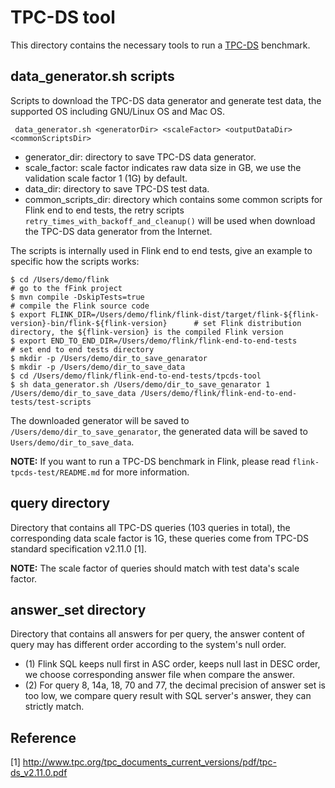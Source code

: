 # TPC-DS tool

This directory contains the necessary tools to run a [TPC-DS]( http://www.tpc.org/tpcds) benchmark.

## data_generator.sh scripts

Scripts to download the TPC-DS data generator and generate test data, the supported OS including GNU/Linux OS and Mac OS.
```
 data_generator.sh <generatorDir> <scaleFactor> <outputDataDir> <commonScriptsDir>
```
* generator_dir: directory to save TPC-DS data generator.
* scale_factor: scale factor indicates raw data size in GB, we use the validation scale factor 1 (1G) by default.
* data_dir: directory to save TPC-DS test data.
* common_scripts_dir: directory which contains some common scripts for Flink end to end tests, the retry scripts `retry_times_with_backoff_and_cleanup()` will be used when download the TPC-DS data generator from the Internet.

The scripts is internally used in Flink end to end tests, give an example to specific how the scripts works:
```
$ cd /Users/demo/flink                                                                                   # go to the fFink project
$ mvn compile -DskipTests=true                                                                          # compile the Flink source code
$ export FLINK_DIR=/Users/demo/flink/flink-dist/target/flink-${flink-version}-bin/flink-${flink-version}      # set Flink distribution directory, the ${flink-version} is the compiled Flink version
$ export END_TO_END_DIR=/Users/demo/flink/flink-end-to-end-tests                                          # set end to end tests directory
$ mkdir -p /Users/demo/dir_to_save_genarator
$ mkdir -p /Users/demo/dir_to_save_data
$ cd /Users/demo/flink/flink-end-to-end-tests/tpcds-tool
$ sh data_generator.sh /Users/demo/dir_to_save_genarator 1 /Users/demo/dir_to_save_data /Users/demo/flink/flink-end-to-end-tests/test-scripts
```
The downloaded generator will be saved to `/Users/demo/dir_to_save_genarator`, the generated data will be saved to `Users/demo/dir_to_save_data`.

**NOTE:** If you want to run a TPC-DS benchmark in Flink, please read `flink-tpcds-test/README.md` for more information.
    
## query directory

Directory that contains all TPC-DS queries (103 queries in total), the corresponding data scale factor is 1G, these queries come from TPC-DS standard specification v2.11.0 [1].

**NOTE:** The scale factor of queries should match with test data's scale factor.
    
## answer_set directory

Directory that contains all answers for per query, the answer content of query may has different order according to the system's null order.

* (1) Flink SQL keeps null first in ASC order, keeps null last in DESC order, we choose corresponding answer file when compare the answer.
* (2) For query 8, 14a, 18, 70 and 77, the decimal precision of answer set is too low, we compare query result with SQL server's answer, they can strictly match.
   
 ## Reference   
[1] http://www.tpc.org/tpc_documents_current_versions/pdf/tpc-ds_v2.11.0.pdf
